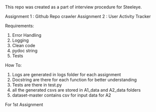 This repo was created as a part of interview procedure for Steeleye.

Assignment 1 : Github Repo crawler
Assignment 2 : User Activity Tracker


Requirements:
1. Error Handling
2. Logging
3. Clean code
4. pydoc string
5. Tests

How To:
1. Logs are generated in logs folder for each assignment
2. Docstring are there for each function  for better understanding
3. Tests are there in test.py
4. all the generated csvs are stored in A1_data and A2_data folders
5. dataset-master contains csv for input data for A2

For 1st Assignment 